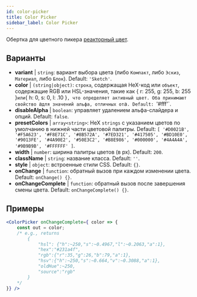 ```yaml
---
id: color-picker
title: Color Picker
sidebar_label: Color Picker
---
```


Обертка для цветного пикера [реакторный цвет](https://casesandberg.github.io/react-color/).

## Варианты

* __variant__ | `string`: вариант выбора цвета (либо `Компакт`, либо `Эскиз`, `Материал`, либо `Блок`). Default: `'Sketch'`.
* __color__ | `(string|object)`: `строка`, содержащая HeX-код или `объект`, содержащие RGB или HSL-значения, такие как { r: 255, g: 255, b: 255 }` или `{ h: 0, s: 0, l: .10 }`, что определяет активный цвет. Оба принимают свойство `a` для значений альфа, отличных от `a`. Default: `'#fff'`.
* __disableAlpha__ | `boolean`: управляет удалением альфа-слайдера и опций. Default: `false`.
* __presetColors__ | `array<string>`: HeX `strings` с указанием цветов по умолчанию в нижней части цветовой палитры. Default: `[
  '#D0021B',
  '#F5A623',
  '#F8E71C',
  '#8B572A',
  '#7ED321',
  '#417505',
  '#BD10E0',
  '#9013FE',
  '#4A90E2',
  '#50E3C2',
  '#B8E986',
  '#000000',
  '#4A4A4A',
  '#9B9B9B',
  '#FFFFFF'
]`.
* __width__ | `number`: ширина палитры цветов (в px). Default: `200`.
* __className__ | `string`: название класса. Default: `''`.
* __style__ | `object`: встроенные стили CSS. Default: `{}`.
* __onChange__ | `function`: обратный вызов при каждом изменении цвета. Default: `onChange() {}`.
* __onChangeComplete__ | `function`: обратный вызов после завершения смены цвета. Default: `onChangeComplete() {}`.


## Примеры

```jsx live
<ColorPicker onChangeComplete={ color => {
    const out = color;
    /* e.g., returns 
        {
            "hsl": {"h":~250,"s":~0.4967,"l":~0.2063,"a":1},
            "hex":"#231a4f",
            "rgb":{"r":35,"g":26,"b":79,"a":1},
            "hsv":{"h":~250,"s":~0.664,"v":~0.3088,"a":1},
            "oldHue":~250,
            "source":"rgb"
        }
    */
}} />
```

